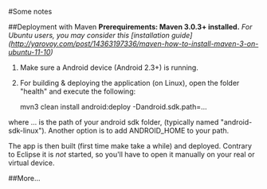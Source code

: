 #Some notes

##Deployment with Maven
**Prerequirements: Maven 3.0.3+ installed.**
*For Ubuntu users, you may consider this [installation guide] (http://yarovoy.com/post/14363197336/maven-how-to-install-maven-3-on-ubuntu-11-10)*

1. Make sure a Android device (Android 2.3+) is running.
2. For building & deploying the application (on Linux), open the folder "health" and execute the following:

     mvn3 clean install android:deploy -Dandroid.sdk.path=...

where ... is the path of your android sdk folder, (typically named "android-sdk-linux"). Another option is to add ANDROID_HOME to your path.

The app is then built (first time make take a while) and deployed.
Contrary to Eclipse it is *not* started, so you'll have to open it manually on your real or virtual device.

##More...

